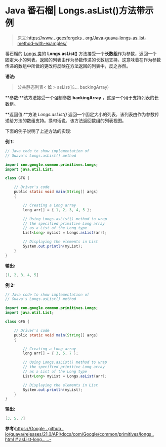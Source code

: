 # Java 番石榴| Longs.asList()方法带示例

> 原文:[https://www . geesforgeks . org/Java-guava-longs-as list-method-with-examples/](https://www.geeksforgeeks.org/java-guava-longs-aslist-method-with-examples/)

番石榴的 [Longs 类](https://www.geeksforgeeks.org/longs-class-guava-java/)的 **Longs.asList()** 方法接受一个**长数组**作为参数，返回一个固定大小的列表。返回的列表由作为参数传递的长数组支持。这意味着在作为参数传递的数组中所做的更改将反映在方法返回的列表中，反之亦然。

**语法:**

> 公共静态列表< **长** > asList(长… backingArray)

**参数:**该方法接受一个强制参数 **backingArray** ，这是一个用于支持列表的长数组。

**返回值:**方法 *Longs.asList()* 返回一个固定大小的列表，该列表由作为参数传递给方法的数组支持。换句话说，该方法返回数组的列表视图。

下面的例子说明了上述方法的实现:

**例 1:**

```java
// Java code to show implementation of
// Guava's Longs.asList() method

import com.google.common.primitives.Longs;
import java.util.List;

class GFG {

    // Driver's code
    public static void main(String[] args)
    {

        // Creating a Long array
        long arr[] = { 1, 2, 3, 4, 5 };

        // Using Longs.asList() method to wrap
        // the specified primitive Long array
        // as a List of the Long type
        List<Long> myList = Longs.asList(arr);

        // Displaying the elements in List
        System.out.println(myList);
    }
}
```

**输出:**

```java
[1, 2, 3, 4, 5]

```

**例 2:**

```java
// Java code to show implementation of
// Guava's Longs.asList() method

import com.google.common.primitives.Longs;
import java.util.List;

class GFG {

    // Driver's code
    public static void main(String[] args)
    {

        // Creating a Long array
        long arr[] = { 3, 5, 7 };

        // Using Longs.asList() method to wrap
        // the specified primitive Long array
        // as a List of the Long type
        List<Long> myList = Longs.asList(arr);

        // Displaying the elements in List
        System.out.println(myList);
    }
}
```

**输出:**

```java
[3, 5, 7]

```

**参考:**[https://Google . github . io/guava/releases/21.0/API/docs/com/Google/common/primitives/longs . html # asList-long……-](https://google.github.io/guava/releases/21.0/api/docs/com/google/common/primitives/Longs.html#asList-long...-)